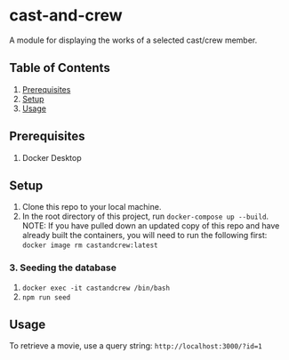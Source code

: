 # cast-and-crew
A module for displaying the works of a selected cast/crew member.

## Table of Contents
1. [Prerequisites](#prerequisites)
2. [Setup](#setup)
3. [Usage](#usage)


## Prerequisites
1. Docker Desktop

## Setup
1. Clone this repo to your local machine.
2. In the root directory of this project, run `docker-compose up --build`.
  NOTE: If you have pulled down an updated copy of this repo and have already built the containers, you will need to run the following first:
    `docker image rm castandcrew:latest`

### 3. Seeding the database
  1. `docker exec -it castandcrew /bin/bash`
  2. `npm run seed`

## Usage
To retrieve a movie, use a query string:
`http://localhost:3000/?id=1`


